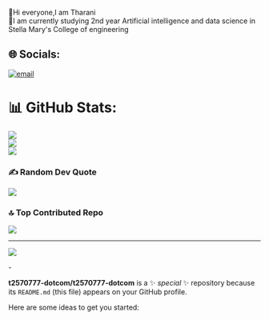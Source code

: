 
👋Hi everyone,I am Tharani<br>📖I am currently studying 2nd year Artificial intelligence and data science in Stella Mary's College of engineering 


## 🌐 Socials:
[![email](https://img.shields.io/badge/Email-D14836?logo=gmail&logoColor=white)](mailto:t2570777@gmail.com) 
# 📊 GitHub Stats:
![](https://github-readme-stats.vercel.app/api?username=t2570777-dotcom&theme=gruvbox_light&hide_border=false&include_all_commits=true&count_private=false)<br/>
![](https://nirzak-streak-stats.vercel.app/?user=t2570777-dotcom&theme=gruvbox_light&hide_border=false)<br/>
![](https://github-readme-stats.vercel.app/api/top-langs/?username=t2570777-dotcom&theme=gruvbox_light&hide_border=false&include_all_commits=true&count_private=false&layout=compact)

### ✍️ Random Dev Quote
![](https://quotes-github-readme.vercel.app/api?type=horizontal&theme=gruvbox)

### 🔝 Top Contributed Repo
![](https://github-contributor-stats.vercel.app/api?username=t2570777-dotcom&limit=5&theme=gruvbox_light&combine_all_yearly_contributions=true)

---
[![](https://visitcount.itsvg.in/api?id=t2570777-dotcom&icon=0&color=0)](https://visitcount.itsvg.in)

<!-- Proudly created with GPRM ( https://gprm.itsvg.in ) -->-
**t2570777-dotcom/t2570777-dotcom** is a ✨ _special_ ✨ repository because its `README.md` (this file) appears on your GitHub profile.

Here are some ideas to get you started:

